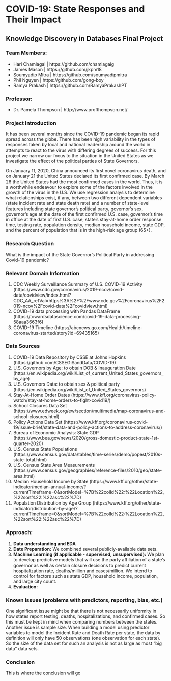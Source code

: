 # COVID-19: State Responses and Their Impact
## Knowledge Discovery in Databases Final Project
 
<h3>Team Members:</h3> 
<ul>
<li>Hari Chamlagai | https://github.com/chamlagaig</li>
<li>James Mason | https://github.com/jkpm18</li>
<li>Soumyadip Mitra | https://github.com/soumyadipmitra</li>
<li>Phil Nguyen | https://github.com/gong-boy</li>
<li>Ramya Prakash | https://github.com/RamyaPrakashPT</li>
</ul>

<h3>Professor:</h3>
<ul>
<li>Dr. Pamela Thompson | http://www.profthompson.net/ </li>
</ul>

<h3>Project Introduction</h3>
	<p>It has been several months since the COVID-19 pandemic began its rapid spread across the globe. There has been high variability in the types of responses taken by local and national leadership around the world in attempts to react to the virus with differing degrees of success. For this project we narrow our focus to the situation in the United States as we investigate the effect of the political parties of State Governors.</p>
	<p>On January 11, 2020, China announced its first novel coronavirus death, and on January 21 the United States declared its first confirmed case. By March 26 the United States had the most confirmed cases in the world. Thus, it is a worthwhile endeavour to explore some of the factors involved in the growth of the virus in the U.S. We use regression analysis to determine what relationships exist, if any, between two different dependent variables (state incident rate and state death rate) and a number of state-level features including state governor’s political party, governor’s sex, governor’s age at the date of the first confirmed U.S. case, governor’s time in office at the date of first U.S. case, state’s stay-at-home order response time, testing rate, population density, median household income, state GDP, and the percent of population that is in the high-risk age group (65+).</p>


<h3>Research Question</h3>
<p>What is the impact of the State Governor’s Political Party in addressing Covid-19 pandemic?</p>


<h3>Relevant Domain Information</h3>
<ol>
<li>CDC Weekly Surveillance Summary of U.S. COVID-19 Activity (https://www.cdc.gov/coronavirus/2019-ncov/covid-data/covidview/index.html?CDC_AA_refVal=https%3A%2F%2Fwww.cdc.gov%2Fcoronavirus%2F2019-ncov%2Fcovid-data%2Fcovidview.html)</li>
<li>COVID-19 data processing with Pandas DataFrame (https://towardsdatascience.com/covid-19-data-processing-58aaa3663f6)</li>
<li>COVID-19 Timeline (https://abcnews.go.com/Health/timeline-coronavirus-started/story?id=69435165)</li>	
</ol>

<h3>Data Sources</h3>
<ol>
<li>COVID-19 Data Repository by CSSE at Johns Hopkins (https://github.com/CSSEGISandData/COVID-19)</li>
<li>U.S. Governors by Age: to obtain DOB & Inauguration Date (https://en.wikipedia.org/wiki/List_of_current_United_States_governors_by_age)</li>
<li>U.S. Governors Data: to obtain sex & political party  (https://en.wikipedia.org/wiki/List_of_United_States_governors)</li>
<li>Stay-At-Home Order Dates (https://www.kff.org/coronavirus-policy-watch/stay-at-home-orders-to-fight-covid19/)</li>	
<li>School Closures Data Set (https://www.edweek.org/ew/section/multimedia/map-coronavirus-and-school-closures.html)</li>
<li>Policy Actions Data Set (https://www.kff.org/coronavirus-covid-19/issue-brief/state-data-and-policy-actions-to-address-coronavirus/)</li>
<li> Bureau of Economic Analysis: State GDP (https://www.bea.gov/news/2020/gross-domestic-product-state-1st-quarter-2020)</li>	
<li>U.S. Census State Populations (https://www.census.gov/data/tables/time-series/demo/popest/2010s-state-total.html)</li>
<li>U.S. Census State Area Measurements (https://www.census.gov/geographies/reference-files/2010/geo/state-area.html)</li>
<li>Median Household Income by State (https://www.kff.org/other/state-indicator/median-annual-income/?currentTimeframe=0&sortModel=%7B%22colId%22:%22Location%22,%22sort%22:%22asc%22%7D)</li>	
<li>Population Distribution by Age Group (https://www.kff.org/other/state-indicator/distribution-by-age/?currentTimeframe=0&sortModel=%7B%22colId%22:%22Location%22,%22sort%22:%22asc%22%7D)</li>
</ol>


<h3>Approach:</h3>
<ol>
<li><b>Data understanding and EDA</b></li>
<li><b>Date Preparation:</b>
We combined several publicly-available data sets.</li>  
<li><b>Machine Learning (if applicable - supervised, unsupervised):</b>
We plan to develop predictive models that will use the party affiliation of a state’s governor as well as certain closure decisions to predict current hospitalization rate, deaths/million and cases/million. We intend to control for factors such as state GDP, household income, population, and large city count.</li>
<li><b>Evaluation:</b></li>  	  	
</ol>

<h3>Known Issues (problems with predictors, reporting, bias, etc.)</h3>
<p>One significant issue might be that there is not necessarily uniformity in how states report testing, deaths, hospitalizations, and confirmed cases. So this must be kept in mind when comparing numbers between the states. Another issue is sample size. When building a model using predictor variables to model the Incident Rate and Death Rate per state, the data by definition will only have 50 observations (one observation for each state). So the size of the data set for such an analysis is not as large as most “big data” data sets. </p>
 
<h3>Conclusion</h3>
<p>This is where the conclusion will go</p>
